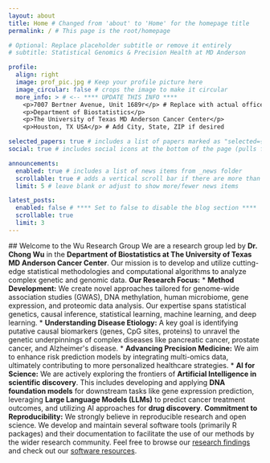 ```yaml
---
layout: about
title: Home # Changed from 'about' to 'Home' for the homepage title
permalink: / # This page is the root/homepage

# Optional: Replace placeholder subtitle or remove it entirely
# subtitle: Statistical Genomics & Precision Health at MD Anderson

profile:
  align: right
  image: prof_pic.jpg # Keep your profile picture here
  image_circular: false # crops the image to make it circular
  more_info: > # <-- **** UPDATE THIS INFO ****
    <p>7007 Bertner Avenue, Unit 1689r</p> # Replace with actual office number
    <p>Department of Biostatistics</p>
    <p>The University of Texas MD Anderson Cancer Center</p>
    <p>Houston, TX USA</p> # Add City, State, ZIP if desired

selected_papers: true # includes a list of papers marked as "selected={true}"
social: true # includes social icons at the bottom of the page (pulls from _config.yml)

announcements:
  enabled: true # includes a list of news items from _news folder
  scrollable: true # adds a vertical scroll bar if there are more than 3 news items
  limit: 5 # leave blank or adjust to show more/fewer news items

latest_posts:
  enabled: false # **** Set to false to disable the blog section ****
  scrollable: true
  limit: 3
---
```






\## Welcome to the Wu Research Group <!-- Optional: Add lab logo here if you have one --> <!-- ![Wu Lab Logo](/assets/img/your_lab_logo.png){:width="150px"} --> We are a research group led by **Dr. Chong Wu** in the **Department of Biostatistics at The University of Texas MD Anderson Cancer Center**. Our mission is to develop and utilize cutting-edge statistical methodologies and computational algorithms to analyze complex genetic and genomic data. **Our Research Focus:** *   **Method Development:** We create novel approaches tailored for genome-wide association studies (GWAS), DNA methylation, human microbiome, gene expression, and proteomic data analysis. Our expertise spans statistical genetics, causal inference, statistical learning, machine learning, and deep learning. *   **Understanding Disease Etiology:** A key goal is identifying putative causal biomarkers (genes, CpG sites, proteins) to unravel the genetic underpinnings of complex diseases like pancreatic cancer, prostate cancer, and Alzheimer's disease. *   **Advancing Precision Medicine:** We aim to enhance risk prediction models by integrating multi-omics data, ultimately contributing to more personalized healthcare strategies. *   **AI for Science:** We are actively exploring the frontiers of **Artificial Intelligence in scientific discovery**. This includes developing and applying **DNA foundation models** for downstream tasks like gene expression prediction, leveraging **Large Language Models (LLMs)** to predict cancer treatment outcomes, and utilizing AI approaches for **drug discovery**. **Commitment to Reproducibility:** We strongly believe in reproducible research and open science. We develop and maintain several software tools (primarily R packages) and their documentation to facilitate the use of our methods by the wider research community. Feel free to browse our [research findings](/publications/) and check out our [software resources](/software/). <!-- **** UPDATE these links if your page permalinks are different **** -->
